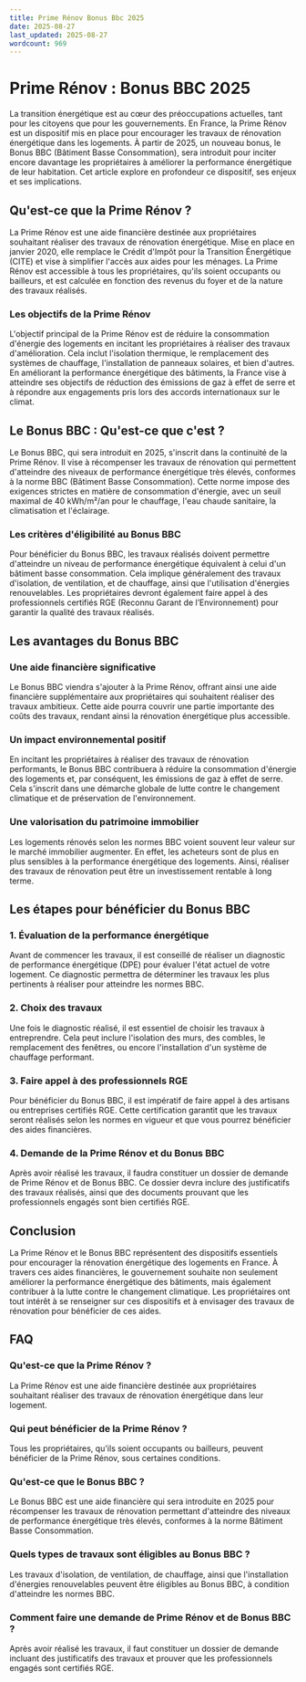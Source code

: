 ```yaml
---
title: Prime Rénov Bonus Bbc 2025
date: 2025-08-27
last_updated: 2025-08-27
wordcount: 969
---
```


# Prime Rénov : Bonus BBC 2025

La transition énergétique est au cœur des préoccupations actuelles, tant pour les citoyens que pour les gouvernements. En France, la Prime Rénov est un dispositif mis en place pour encourager les travaux de rénovation énergétique dans les logements. À partir de 2025, un nouveau bonus, le Bonus BBC (Bâtiment Basse Consommation), sera introduit pour inciter encore davantage les propriétaires à améliorer la performance énergétique de leur habitation. Cet article explore en profondeur ce dispositif, ses enjeux et ses implications.

## Qu'est-ce que la Prime Rénov ?

La Prime Rénov est une aide financière destinée aux propriétaires souhaitant réaliser des travaux de rénovation énergétique. Mise en place en janvier 2020, elle remplace le Crédit d'Impôt pour la Transition Énergétique (CITE) et vise à simplifier l'accès aux aides pour les ménages. La Prime Rénov est accessible à tous les propriétaires, qu'ils soient occupants ou bailleurs, et est calculée en fonction des revenus du foyer et de la nature des travaux réalisés.

### Les objectifs de la Prime Rénov

L'objectif principal de la Prime Rénov est de réduire la consommation d'énergie des logements en incitant les propriétaires à réaliser des travaux d'amélioration. Cela inclut l'isolation thermique, le remplacement des systèmes de chauffage, l'installation de panneaux solaires, et bien d'autres. En améliorant la performance énergétique des bâtiments, la France vise à atteindre ses objectifs de réduction des émissions de gaz à effet de serre et à répondre aux engagements pris lors des accords internationaux sur le climat.

## Le Bonus BBC : Qu'est-ce que c'est ?

Le Bonus BBC, qui sera introduit en 2025, s'inscrit dans la continuité de la Prime Rénov. Il vise à récompenser les travaux de rénovation qui permettent d'atteindre des niveaux de performance énergétique très élevés, conformes à la norme BBC (Bâtiment Basse Consommation). Cette norme impose des exigences strictes en matière de consommation d'énergie, avec un seuil maximal de 40 kWh/m²/an pour le chauffage, l'eau chaude sanitaire, la climatisation et l'éclairage.

### Les critères d'éligibilité au Bonus BBC

Pour bénéficier du Bonus BBC, les travaux réalisés doivent permettre d'atteindre un niveau de performance énergétique équivalent à celui d'un bâtiment basse consommation. Cela implique généralement des travaux d'isolation, de ventilation, et de chauffage, ainsi que l'utilisation d'énergies renouvelables. Les propriétaires devront également faire appel à des professionnels certifiés RGE (Reconnu Garant de l’Environnement) pour garantir la qualité des travaux réalisés.

## Les avantages du Bonus BBC

### Une aide financière significative

Le Bonus BBC viendra s'ajouter à la Prime Rénov, offrant ainsi une aide financière supplémentaire aux propriétaires qui souhaitent réaliser des travaux ambitieux. Cette aide pourra couvrir une partie importante des coûts des travaux, rendant ainsi la rénovation énergétique plus accessible.

### Un impact environnemental positif

En incitant les propriétaires à réaliser des travaux de rénovation performants, le Bonus BBC contribuera à réduire la consommation d'énergie des logements et, par conséquent, les émissions de gaz à effet de serre. Cela s'inscrit dans une démarche globale de lutte contre le changement climatique et de préservation de l'environnement.

### Une valorisation du patrimoine immobilier

Les logements rénovés selon les normes BBC voient souvent leur valeur sur le marché immobilier augmenter. En effet, les acheteurs sont de plus en plus sensibles à la performance énergétique des logements. Ainsi, réaliser des travaux de rénovation peut être un investissement rentable à long terme.

## Les étapes pour bénéficier du Bonus BBC

### 1. Évaluation de la performance énergétique

Avant de commencer les travaux, il est conseillé de réaliser un diagnostic de performance énergétique (DPE) pour évaluer l'état actuel de votre logement. Ce diagnostic permettra de déterminer les travaux les plus pertinents à réaliser pour atteindre les normes BBC.

### 2. Choix des travaux

Une fois le diagnostic réalisé, il est essentiel de choisir les travaux à entreprendre. Cela peut inclure l'isolation des murs, des combles, le remplacement des fenêtres, ou encore l'installation d'un système de chauffage performant.

### 3. Faire appel à des professionnels RGE

Pour bénéficier du Bonus BBC, il est impératif de faire appel à des artisans ou entreprises certifiés RGE. Cette certification garantit que les travaux seront réalisés selon les normes en vigueur et que vous pourrez bénéficier des aides financières.

### 4. Demande de la Prime Rénov et du Bonus BBC

Après avoir réalisé les travaux, il faudra constituer un dossier de demande de Prime Rénov et de Bonus BBC. Ce dossier devra inclure des justificatifs des travaux réalisés, ainsi que des documents prouvant que les professionnels engagés sont bien certifiés RGE.

## Conclusion

La Prime Rénov et le Bonus BBC représentent des dispositifs essentiels pour encourager la rénovation énergétique des logements en France. À travers ces aides financières, le gouvernement souhaite non seulement améliorer la performance énergétique des bâtiments, mais également contribuer à la lutte contre le changement climatique. Les propriétaires ont tout intérêt à se renseigner sur ces dispositifs et à envisager des travaux de rénovation pour bénéficier de ces aides.

## FAQ

### Qu'est-ce que la Prime Rénov ?

La Prime Rénov est une aide financière destinée aux propriétaires souhaitant réaliser des travaux de rénovation énergétique dans leur logement.

### Qui peut bénéficier de la Prime Rénov ?

Tous les propriétaires, qu'ils soient occupants ou bailleurs, peuvent bénéficier de la Prime Rénov, sous certaines conditions.

### Qu'est-ce que le Bonus BBC ?

Le Bonus BBC est une aide financière qui sera introduite en 2025 pour récompenser les travaux de rénovation permettant d'atteindre des niveaux de performance énergétique très élevés, conformes à la norme Bâtiment Basse Consommation.

### Quels types de travaux sont éligibles au Bonus BBC ?

Les travaux d'isolation, de ventilation, de chauffage, ainsi que l'installation d'énergies renouvelables peuvent être éligibles au Bonus BBC, à condition d'atteindre les normes BBC.

### Comment faire une demande de Prime Rénov et de Bonus BBC ?

Après avoir réalisé les travaux, il faut constituer un dossier de demande incluant des justificatifs des travaux et prouver que les professionnels engagés sont certifiés RGE.
